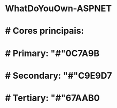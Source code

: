 # WhatDoYouOwn-ASPNET

# # Cores principais:
# # Primary: "#"0C7A9B
# # Secondary: "#"C9E9D7
# # Tertiary: "#"67AAB0
	